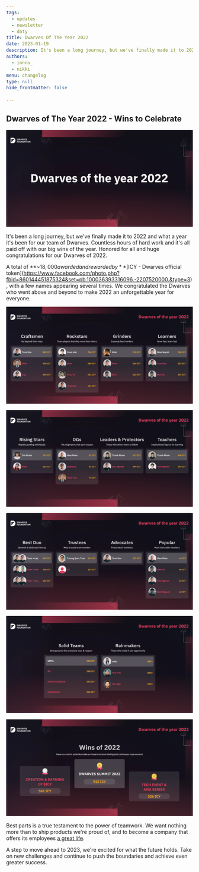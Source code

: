 ```yaml
---
tags: 
  - updates
  - newsletter
  - doty
title: Dwarves Of The Year 2022
date: 2023-01-19
description: It's been a long journey, but we've finally made it to 2022 and what a year it's been for our team of Dwarves. Countless hours of hard work and it's all paid off with our big wins of the year. Honored for all and huge congratulations for our Dwarves of 2022.
authors: 
  - innno_
  - nikki
menu: changelog
type: null
hide_frontmatter: false

---
```

## Dwarves of The Year 2022 - Wins to Celebrate 
![](assets/2022-dwarves-of-the-year_038461ddb3ecb054f60e25c96da7cf64_md5.webp)

It's been a long journey, but we've finally made it to 2022 and what a year it's been for our team of Dwarves. Countless hours of hard work and it's all paid off with our big wins of the year. Honored for all and huge congratulations for our Dwarves of 2022. 

A total of **~$18,000 awarded and rewarded by** [$ICY - Dwarves official token](https://www.facebook.com/photo.php?fbid=860144451875324&set=pb.100036393316096.-2207520000.&type=3), with a few names appearing several times. We congratulated the Dwarves who went above and beyond to make 2022 an unforgettable year for everyone.

![](assets/2022-dwarves-of-the-year_f133d96b54c29c89c7540afefc02d1fd_md5.webp)

![](assets/2022-dwarves-of-the-year_978c0887fb897fa0b19aa242574fa696_md5.webp)

![](assets/2022-dwarves-of-the-year_05bc5b71fadb7dab867513f1b90afca5_md5.webp)

![](assets/2022-dwarves-of-the-year_a22db2100ab5212b6915104c338a38c3_md5.webp)

![](assets/2022-dwarves-of-the-year_80b88b130a9f3616cf530d6c5219afbf_md5.webp)

Best parts is a true testament to the power of teamwork. We want nothing more than to ship products we're proud of, and to become a company that offers its employees [a great life](/e81775f35519409c8f274107b7ac8f9b). 

A step to move ahead to 2023, we're excited for what the future holds. Take on new challenges and continue to push the boundaries and achieve even greater success.